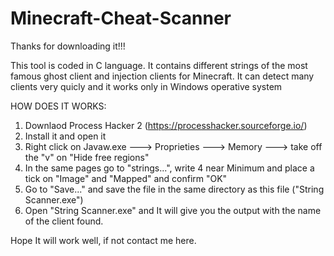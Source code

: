 # Minecraft-Cheat-Scanner

Thanks for downloading it!!!

This tool is coded in C language.
It contains different strings of the most famous ghost client and injection clients for Minecraft.
It can detect many clients very quicly and it works only in Windows operative system

HOW DOES IT WORKS:

1) Downlaod Process Hacker 2 (https://processhacker.sourceforge.io/)
2) Install it and open it
3) Right click on Javaw.exe ---> Proprieties ---> Memory ---> take off the "v" on "Hide free regions"
4) In the same pages go to "strings...", write 4 near Minimum and place a tick on "Image" and "Mapped" and confirm "OK"
5) Go to "Save..." and save the file in the same directory as this file ("String Scanner.exe")
6) Open "String Scanner.exe" and It will give you the output with the name of the client found.

Hope It will work well, if not contact me here.
